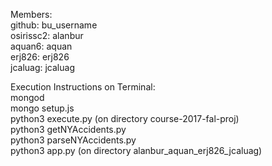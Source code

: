 Members:<br />
github: bu_username<br />
osirissc2: alanbur<br />
aquan6: aquan<br />
erj826: erj826<br />
jcaluag: jcaluag<br />

Execution Instructions on Terminal:<br />
mongod<br />
mongo setup.js<br />
python3 execute.py (on directory course-2017-fal-proj)<br />
python3 getNYAccidents.py<br />
python3 parseNYAccidents.py<br />
python3 app.py (on directory alanbur_aquan_erj826_jcaluag)

